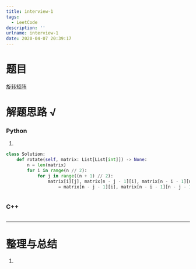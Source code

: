 ```yaml
---
title: interview-1
tags:
  - LeetCode
description: ''
urlname: interview-1
date: 2020-04-07 20:39:17
---
```


# 题目

[旋转矩阵](https://leetcode-cn.com/problems/rotate-matrix-lcci/)



# 解题思路 √

### Python

1. 

```python
class Solution:
    def rotate(self, matrix: List[List[int]]) -> None:
        n = len(matrix)
        for i in range(n // 2):
            for j in range((n + 1) // 2):
                matrix[i][j], matrix[n - j - 1][i], matrix[n - i - 1][n - j - 1], matrix[j][n - i - 1] \
                    = matrix[n - j - 1][i], matrix[n - i - 1][n - j - 1], matrix[j][n - i - 1], matrix[i][j]
```


```python

```



### C++

```cpp

```

---



# 整理与总结

1. 

